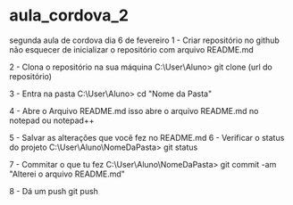 # aula_cordova_2
segunda aula de cordova dia 6 de fevereiro
1 - Criar repositório no github
	não esquecer de inicializar o repositório com arquivo README.md

2 - Clona o repositório na sua máquina
	C:\User\Aluno> git clone (url do repositório)

3 - Entra na pasta
	C:\User\Aluno> cd "Nome da Pasta"

4 - Abre o Arquivo README.md
	isso abre o arquivo README.md no notepad ou notepad++ 

5 - Salvar as alterações que você fez no README.md 
6 -  Verificar o status do projeto 
	C:\User\Aluno\NomeDaPasta> git status

7 - Commitar o que tu fez
	C:\User\Aluno\NomeDaPasta> git commit -am "Alterei o arquivo README.md"

8 - Dá um push
	git push